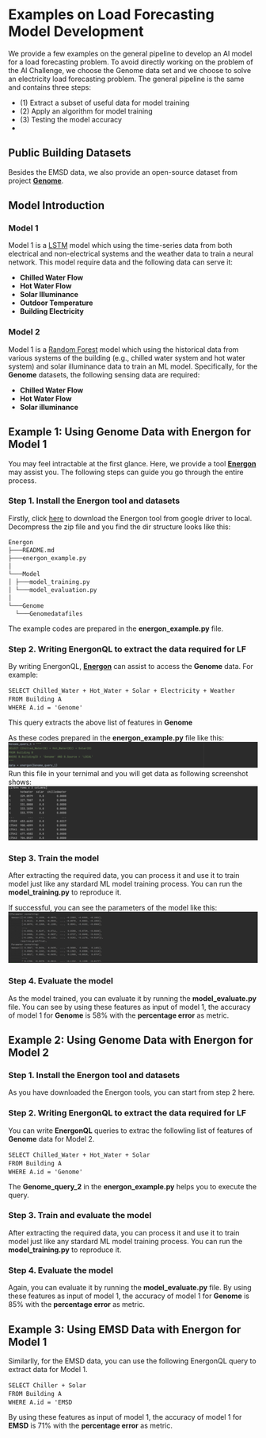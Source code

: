 # Examples on Load Forecasting Model Development
We provide a few examples on the general pipeline to develop an AI model for a load forecasting problem. To avoid directly working on the problem of the AI Challenge, we choose the Genome data set and we choose to solve an electricity load forecasting problem. The general pipeline is the same and contains three steps:  
+ (1)   Extract a subset of useful data for model training
+ (2)   Apply an algorithm for model training
+ (3)   Testing the model accuracy
+ 
## Public Building Datasets
Besides the EMSD data, we also provide an open-source dataset from project [**Genome**][genome].
## Model Introduction

### Model 1
Model 1 is a [LSTM][LSTM] model which using the time-series data from both electrical and non-electrical systems and the weather data to train a neural network. This model require  data and the following data can serve it:

+ **Chilled Water Flow**
+ **Hot Water Flow**
+ **Solar Illuminance**
+ **Outdoor Temperature**
+ **Building Electricity**

### Model 2
Model 1 is a [Random Forest][RF] model which using the historical data from various systems of the building (e.g., chilled water system and hot water system) and solar illuminance data to train an ML model. Specifically, for the **Genome** datasets, the following sensing data are required:

+ **Chilled Water Flow**
+ **Hot Water Flow**
+ **Solar illuminance**

## Example 1: Using Genome Data with Energon for Model 1
You may feel intractable at the first glance. Here, we provide a tool [**Energon**][energon] may assist you. The following steps can guide you go through the entire process.

### Step 1. Install the Energon tool and datasets
Firstly, click [here][download2] to download the Energon tool from google driver to local. Decompress the zip file and you find the dir structure looks like this:
```
Energon
├───README.md
├───energon_example.py 
│
└───Model
│ ├───model_training.py
│ └───model_evaluation.py
│ 
└───Genome
  └───Genomedatafiles
```
The example codes are prepared in the **energon_example.py** file.


### Step 2. Writing EnergonQL to extract the data required for LF
By writing EnergonQL, [**Energon**][energon] can assist to access the **Genome** data. For example:

`SELECT Chilled_Water + Hot_Water + Solar + Electricity + Weather`\
`FROM Building A`\
`WHERE A.id = 'Genome'`

This query extracts the above list of features in **Genome**

As these codes prepared in the **energon_example.py** file like this:
![image](https://github.com/fangger4396/energon_example/blob/main/img/screenshot2.png)
Run this file in your ternimal and you will get data as following screenshot shows:
![image](https://github.com/fangger4396/energon_example/blob/main/img/screenshot.png)
### Step 3. Train the model
After extracting the required data, you can process it and use it to train model just like any stardard ML model training process.
You can run the **model_training.py** to reproduce it.

If successful, you can see the parameters of the model like this:
![image](https://github.com/fangger4396/energon_example/blob/main/img/screenshot3.png)

### Step 4. Evaluate the model
As the model trained, you can evaluate it by running the **model_evaluate.py** file. You can see by using these features as input of model 1, the accuracy of model 1 for **Genome** is 58% with the **percentage error** as metric.

## Example 2: Using Genome Data with Energon for Model 2

### Step 1. Install the Energon tool and datasets
As you have downloaded the Energon tools, you can start from step 2 here.

### Step 2. Writing EnergonQL to extract the data required for LF
You can write **EnergonQL** queries to extrac the followling list of features of **Genome** data for Model 2.

`SELECT Chilled_Water + Hot_Water + Solar`\
`FROM Building A`\
`WHERE A.id = 'Genome'`

The **Genome_query_2** in the **energon_example.py** helps you to execute the query.

### Step 3.  Train and evaluate the model
After extracting the required data, you can process it and use it to train model just like any stardard ML model training process.
You can run the **model_training.py** to reproduce it.

### Step 4. Evaluate the model
Again, you can evaluate it by running the **model_evaluate.py** file. By using these features as input of model 1, the accuracy of model 1 for **Genome** is 85% with the **percentage error** as metric.


## Example 3: Using EMSD Data with Energon for Model 1

Similarlly, for the EMSD data, you can use the following EnergonQL query to extract data for Model 1.

`SELECT Chiller + Solar`\
`FROM Building A`\
`WHERE A.id = 'EMSD`

By using these features as input of model 1, the accuracy of model 1 for **EMSD** is 71% with the **percentage error** as metric.


[genome]:https://github.com/buds-lab/the-building-data-genome-project
[brick]:https://brickschema.org/ontology/
[energon]:https://github.com/fangger4396/energon_example/blob/main/Energon.md
[download]:https://github.com/fangger4396/energon_example/blob/main/cement.md
[RF]:https://www.sciencedirect.com/science/article/pii/S0378778818311290
[LSTM]:https://www.sciencedirect.com/science/article/pii/S0306261917302921
[download2]:https://drive.google.com/file/d/1EwPoNCn1O0-ag71p_tIN1DbzSfLc1VFl/view?usp=sharing
